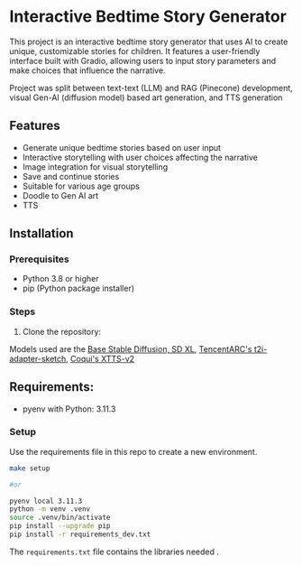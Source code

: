 # Interactive Bedtime Story Generator

This project is an interactive bedtime story generator that uses AI to create unique, customizable stories for children. It features a user-friendly interface built with Gradio, allowing users to input story parameters and make choices that influence the narrative.

Project was split between text-text (LLM) and RAG (Pinecone) development, visual Gen-AI (diffusion model) based art generation, and TTS generation

## Features

- Generate unique bedtime stories based on user input
- Interactive storytelling with user choices affecting the narrative
- Image integration for visual storytelling
- Save and continue stories
- Suitable for various age groups
- Doodle to Gen AI art
- TTS

## Installation

### Prerequisites

- Python 3.8 or higher
- pip (Python package installer)

### Steps

1. Clone the repository:

Models used are the [Base Stable Diffusion, SD XL](https://huggingface.co/stabilityai/stable-diffusion-xl-base-1.0), [TencentARC's t2i-adapter-sketch](https://huggingface.co/TencentARC/t2i-adapter-sketch-sdxl-1.0), [Coqui's XTTS-v2](https://huggingface.co/coqui/XTTS-v2)

## Requirements:

- pyenv with Python: 3.11.3

### Setup

Use the requirements file in this repo to create a new environment.

```BASH
make setup

#or

pyenv local 3.11.3
python -m venv .venv
source .venv/bin/activate
pip install --upgrade pip
pip install -r requirements_dev.txt
```

The `requirements.txt` file contains the libraries needed .



